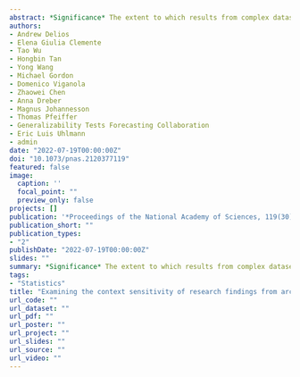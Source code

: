 ```yaml
---
abstract: *Significance* The extent to which results from complex datasets generalize across contexts is critically important to numerous scientific fields as well as to practitioners who rely on such analyses to guide important strategic decisions. Our initiative systematically investigated whether findings from the field of strategic management would emerge in new time periods and new geographies. Original findings that were statistically reliable in the first place were typically obtained again in novel tests, suggesting surprisingly little sensitivity to context. For some social scientific areas of inquiry, results from a specific time and place can be a meaningful guide as to what will be observed more generally. *Abstract* This initiative examined systematically the extent to which a large set of archival research findings generalizes across contexts. We repeated the key analyses for 29 original strategic management effects in the same context (direct reproduction) as well as in 52 novel time periods and geographies; 45% of the reproductions returned results matching the original reports together with 55% of tests in different spans of years and 40% of tests in novel geographies. Some original findings were associated with multiple new tests. Reproducibility was the best predictor of generalizability—for the findings that proved directly reproducible, 84% emerged in other available time periods and 57% emerged in other geographies. Overall, only limited empirical evidence emerged for context sensitivity. In a forecasting survey, independent scientists were able to anticipate which effects would find support in tests in new samples.
authors:
- Andrew Delios
- Elena Giulia Clemente
- Tao Wu
- Hongbin Tan
- Yong Wang
- Michael Gordon
- Domenico Viganola
- Zhaowei Chen
- Anna Dreber
- Magnus Johannesson
- Thomas Pfeiffer
- Generalizability Tests Forecasting Collaboration
- Eric Luis Uhlmann
- admin
date: "2022-07-19T00:00:00Z"
doi: "10.1073/pnas.2120377119"
featured: false
image:
  caption: ''
  focal_point: ""
  preview_only: false
projects: []
publication: '*Proceedings of the National Academy of Sciences, 119(30)*, e2120377119'
publication_short: ""
publication_types:
- "2"
publishDate: "2022-07-19T00:00:00Z"
slides: ""
summary: *Significance* The extent to which results from complex datasets generalize across contexts is critically important to numerous scientific fields as well as to practitioners who rely on such analyses to guide important strategic decisions. Our initiative systematically investigated whether findings from the field of strategic management would emerge in new time periods and new geographies. Original findings that were statistically reliable in the first place were typically obtained again in novel tests, suggesting surprisingly little sensitivity to context. For some social scientific areas of inquiry, results from a specific time and place can be a meaningful guide as to what will be observed more generally. *Abstract* This initiative examined systematically the extent to which a large set of archival research findings generalizes across contexts. We repeated the key analyses for 29 original strategic management effects in the same context (direct reproduction) as well as in 52 novel time periods and geographies; 45% of the reproductions returned results matching the original reports together with 55% of tests in different spans of years and 40% of tests in novel geographies. Some original findings were associated with multiple new tests. Reproducibility was the best predictor of generalizability—for the findings that proved directly reproducible, 84% emerged in other available time periods and 57% emerged in other geographies. Overall, only limited empirical evidence emerged for context sensitivity. In a forecasting survey, independent scientists were able to anticipate which effects would find support in tests in new samples.
tags:
- "Statistics"
title: "Examining the context sensitivity of research findings from archival data"
url_code: ""
url_dataset: ""
url_pdf: ""
url_poster: ""
url_project: ""
url_slides: ""
url_source: ""
url_video: ""
---
```


<script type="text/javascript" src="//cdn.plu.mx/widget-details.js"></script>
<a href="https://plu.mx/plum/a/?doi=10.1073/pnas.2120377119" class="plumx-details"></a>

